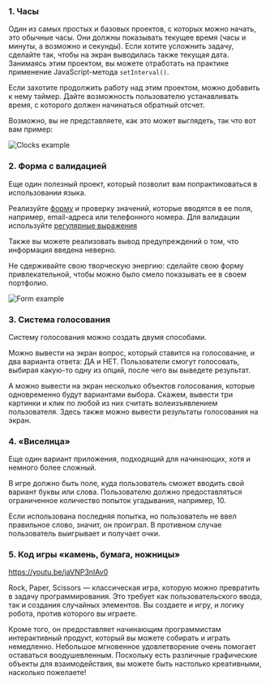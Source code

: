 ### 1. Часы

Один из самых простых и базовых проектов, с которых можно начать, это обычные часы. Они должны показывать текущее время (часы и минуты, а возможно и секунды). Если хотите усложнить задачу, сделайте так, чтобы на экран выводилась также текущая дата. Занимаясь этим проектом, вы можете отработать на практике применение JavaScript-метода `setInterval()`.

Если захотите продолжить работу над этим проектом, можно добавить к нему таймер. Дайте возможность пользователю устанавливать время, с которого должен начинаться обратный отсчет.

Возможно, вы не представляете, как это может выглядеть, так что вот вам пример:

![Clocks example](https://techrocks.ru/wp-content/uploads/2020/06/javascript-project-idea-1.png)

### 2. Форма с валидацией

Еще один полезный проект, который позволит вам попрактиковаться в использовании языка.

Реализуйте [форму](https://techrocks.ru/2019/12/24/8-tips-for-awesome-signup-forms/)  и проверку значений, которые вводятся в ее поля, например, email-адреса или телефонного номера. Для валидации используйте [регулярные выражения](https://techrocks.ru/2019/08/21/4-practical-use-cases-for-regular-expressions/)

Также вы можете реализовать вывод предупреждений о том, что информация введена неверно.

Не сдерживайте свою творческую энергию: сделайте свою форму привлекательной, чтобы можно было смело показывать ее в своем портфолио.

![Form example](https://techrocks.ru/wp-content/uploads/2020/06/javascript-project-idea-3.png)

### 3. Система голосования

Систему голосования можно создать двумя способами.

Можно вывести на экран вопрос, который ставится на голосование, и два варианта ответа: ДА и НЕТ. Пользователи смогут голосовать, выбирая какую-то одну из опций, после чего вы выведете результат.

А можно вывести на экран несколько объектов голосования, которые одновременно будут вариантами выбора. Скажем, вывести три картинки и клик по любой из них считать волеизъявлением пользователя. Здесь также можно вывести результаты голосования на экран.

### 4. «Виселица»

Еще один вариант приложения, подходящий для начинающих, хотя и немного более сложный.

В игре должно быть поле, куда пользователь сможет вводить свой вариант буквы или слова. Пользователю должно предоставляться ограниченное количество попыток угадывания, например, 10.

Если использована последняя попытка, но пользователь не ввел правильное слово, значит, он проиграл. В противном случае пользователь выигрывает и получает очки.

### 5. Код игры «камень, бумага, ножницы»

https://youtu.be/jaVNP3nIAv0

Rock, Paper, Scissors — классическая игра, которую можно превратить в задачу программирования. Это требует как пользовательского ввода, так и создания случайных элементов. Вы создаете и игру, и логику робота, против которого вы играете.

Кроме того, он предоставляет начинающим программистам интерактивный продукт, который вы можете собирать и играть немедленно. Небольшое мгновенное удовлетворение очень помогает оставаться воодушевленным. Поскольку есть различные графические объекты для взаимодействия, вы можете быть настолько креативными, насколько пожелаете!
